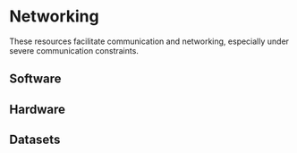 # Networking

These resources facilitate communication and networking, especially under severe communication constraints.

## Software


## Hardware


## Datasets


